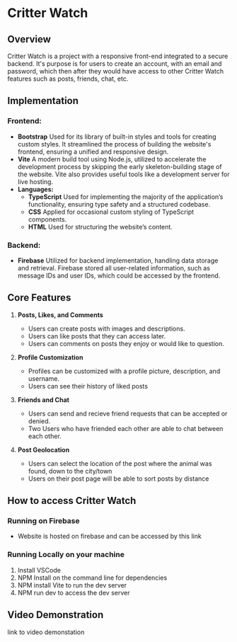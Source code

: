 # Critter Watch

## Overview
Critter Watch is a project with a responsive front-end integrated to a secure backend. It's purpose is for users to create an account, with
an email and password, which then after they would have access to other Critter Watch features such as posts, friends, chat, etc.

## Implementation
### Frontend:
- **Bootstrap**
    Used for its library of built-in styles and tools for creating custom styles. It streamlined the process of building the website's frontend, ensuring a unified and responsive design.
- **Vite**
    A modern build tool using Node.js, utilized to accelerate the development process by skipping the early skeleton-building stage of the website. Vite also provides useful tools like a development server for live hosting.
- **Languages:**
    - **TypeScript**
        Used for implementing the majority of the application’s functionality, ensuring type safety and a structured codebase.
    - **CSS**
         Applied for occasional custom styling of TypeScript components.
    - **HTML**
        Used for structuring the website’s content.

### Backend:  
- **Firebase**
    Utilized for backend implementation, handling data storage and retrieval. Firebase stored all user-related information, such as message IDs and user IDs, which could be accessed by the frontend.

## Core Features
1. **Posts, Likes, and Comments**
    - Users can create posts with images and descriptions.
    - Users can like posts that they can access later.
    - Users can comments on posts they enjoy or would like to question.

2. **Profile Customization**
    - Profiles can be customized with a profile picture, description, and username.
    - Users can see their history of liked posts

3. **Friends and Chat**
    - Users can send and recieve friend requests that can be accepted or denied.
    - Two Users who have friended each other are able to chat between each other.

4. **Post Geolocation**
    - Users can select the location of the post where the animal was found, down to the city/town
    - Users on their post page will be able to sort posts by distance

## How to access Critter Watch
### Running on Firebase
- Website is hosted on firebase and can be accessed by this link

### Running Locally on your machine
1. Install VSCode
2. NPM Install on the command line for dependencies
3. NPM install Vite to run the dev server
4. NPM run dev to access the dev server

## Video Demonstration
link to video demonstation